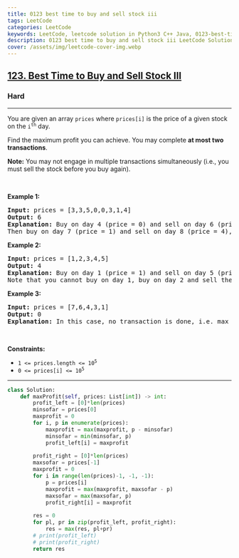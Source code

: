 ```yaml
---
title: 0123 best time to buy and sell stock iii
tags: LeetCode
categories: LeetCode
keywords: LeetCode, leetcode solution in Python3 C++ Java, 0123-best-time-to-buy-and-sell-stock-iii solution
description: 0123 best time to buy and sell stock iii LeetCode Solution Explained
cover: /assets/img/leetcode-cover-img.webp
---
```





<h2><a href="https://leetcode.com/problems/best-time-to-buy-and-sell-stock-iii/">123. Best Time to Buy and Sell Stock III</a></h2><h3>Hard</h3><hr><div><p>You are given an array <code>prices</code> where <code>prices[i]</code> is the price of a given stock on the <code>i<sup>th</sup></code> day.</p>

<p>Find the maximum profit you can achieve. You may complete <strong>at most two transactions</strong>.</p>

<p><strong>Note:</strong> You may not engage in multiple transactions simultaneously (i.e., you must sell the stock before you buy again).</p>

<p>&nbsp;</p>
<p><strong class="example">Example 1:</strong></p>

<pre><strong>Input:</strong> prices = [3,3,5,0,0,3,1,4]
<strong>Output:</strong> 6
<strong>Explanation:</strong> Buy on day 4 (price = 0) and sell on day 6 (price = 3), profit = 3-0 = 3.
Then buy on day 7 (price = 1) and sell on day 8 (price = 4), profit = 4-1 = 3.</pre>

<p><strong class="example">Example 2:</strong></p>

<pre><strong>Input:</strong> prices = [1,2,3,4,5]
<strong>Output:</strong> 4
<strong>Explanation:</strong> Buy on day 1 (price = 1) and sell on day 5 (price = 5), profit = 5-1 = 4.
Note that you cannot buy on day 1, buy on day 2 and sell them later, as you are engaging multiple transactions at the same time. You must sell before buying again.
</pre>

<p><strong class="example">Example 3:</strong></p>

<pre><strong>Input:</strong> prices = [7,6,4,3,1]
<strong>Output:</strong> 0
<strong>Explanation:</strong> In this case, no transaction is done, i.e. max profit = 0.
</pre>

<p>&nbsp;</p>
<p><strong>Constraints:</strong></p>

<ul>
	<li><code>1 &lt;= prices.length &lt;= 10<sup>5</sup></code></li>
	<li><code>0 &lt;= prices[i] &lt;= 10<sup>5</sup></code></li>
</ul>
</div>

---




```python
class Solution:
    def maxProfit(self, prices: List[int]) -> int:
        profit_left = [0]*len(prices)
        minsofar = prices[0]
        maxprofit = 0
        for i, p in enumerate(prices):
            maxprofit = max(maxprofit, p - minsofar)
            minsofar = min(minsofar, p)
            profit_left[i] = maxprofit
        
        profit_right = [0]*len(prices)
        maxsofar = prices[-1]
        maxprofit = 0
        for i in range(len(prices)-1, -1, -1):
            p = prices[i]
            maxprofit = max(maxprofit, maxsofar - p)
            maxsofar = max(maxsofar, p)
            profit_right[i] = maxprofit
        
        res = 0
        for pl, pr in zip(profit_left, profit_right):
            res = max(res, pl+pr)
        # print(profit_left)
        # print(profit_right)
        return res
```
